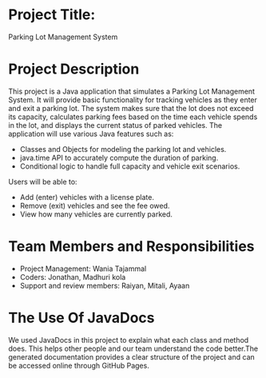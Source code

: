 # Project Title:

Parking Lot Management System


# Project Description

This project is a Java application that simulates a Parking Lot Management System. It will provide basic functionality for tracking vehicles as they enter and exit a parking lot. The system makes sure that the lot does not exceed its capacity, calculates parking fees based on the time each vehicle spends in the lot, and displays the current status of parked vehicles.
The application will use various Java features such as:
- Classes and Objects for modeling the parking lot and vehicles.
- java.time API to accurately compute the duration of parking.
- Conditional logic to handle full capacity and vehicle exit scenarios.

Users will be able to:
- Add (enter) vehicles with a license plate.
- Remove (exit) vehicles and see the fee owed.
- View how many vehicles are currently parked.


# Team Members and Responsibilities

- Project Management:  Wania Tajammal 
- Coders: Jonathan, Madhuri kola
- Support and review members: Raiyan, Mitali, Ayaan

# The Use Of JavaDocs

We used JavaDocs in this project to explain what each class and method does. This helps other people and our team understand the code better.The generated documentation provides a clear structure of the project and can be accessed online through GitHub Pages.

